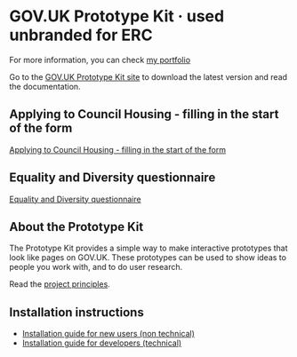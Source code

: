 # GOV.UK Prototype Kit · used unbranded for ERC

For more information, you can check [my portfolio](https://stephanie.chezleskrus.com/erc.html)

Go to the [GOV.UK Prototype Kit site](https://govuk-prototype-kit.herokuapp.com/docs) to download the latest version and read the documentation.

## Applying to Council Housing - filling in the start of the form
[Applying to Council Housing - filling in the start of the form](https://github.com/stephanie-K/ERCproto01/blob/master/CBL.gif "housing form in action")

## Equality and Diversity questionnaire
[Equality and Diversity questionnaire](https://github.com/stephanie-K/ERCproto01/blob/master/equality.gif "Equality and diversity questionnaire in action")


## About the Prototype Kit

The Prototype Kit provides a simple way to make interactive prototypes that look like pages on GOV.UK. These prototypes can be used to show ideas to people you work with, and to do user research.

Read the [project principles](https://govuk-prototype-kit.herokuapp.com/docs/principles).


## Installation instructions

- [Installation guide for new users (non technical)](https://govuk-prototype-kit.herokuapp.com/docs/install/introduction)
- [Installation guide for developers (technical)](https://govuk-prototype-kit.herokuapp.com/docs/install/developer-install-instructions)


